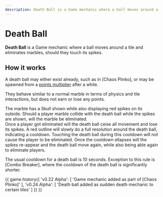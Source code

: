 ```yaml
---
description: Death Ball is a Game mechanic where a ball moves around a tile and eliminates marbles, should they touch its spikes.
---
```


# Death Ball

**Death Ball** is a Game mechanic where a ball moves around a tile and eliminates marbles, should they touch its spikes.

## How it works

A death ball may either exist already, such as in [Chaos Plinko], or may be spawned from a [points multiplier](points-multiplier.md) after a while.

They behave similar to a normal marble in terms of physics and tile interactions, but does not earn or lose any points.

The marble has a Skull shown while also displaying red spikes on its outside. Should a player marble collide with the death ball while the spikes are shown, will the marble be eliminated.  
Once a player got eliminated will the death ball ceise all movement and lose its spikes. A red outline will slowly do a full resolution around the death ball, indicating a cooldown. Touching the death ball during this cooldown will not cause the player to be eliminated. Once the cooldown ellapses will the spikes re-appear and the death ball move again, while also being able again to eliminate players.

The usual cooldown for a death ball is 10 seconds. Exception to this rule is [Combo Breaker], where the cooldown of the death ball is significantly shorter.

{{ game.history({
    'v0.22 Alpha': [
        'Game mechanic added as part of [Chaos Plinko]'
    ],
    'v0.24 Alpha': [
        'Death ball added as sudden death mechanic to certain tiles'
    ]
}) }}